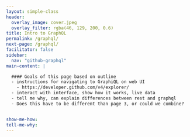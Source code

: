 ```yaml
---
layout: simple-class
header:
  overlay_image: cover.jpeg
  overlay_filter: rgba(46, 129, 200, 0.6)
title: Intro to GraphQL
permalink: /graphql/
next-page: /graphql/
facilitator: false
sidebar:
  nav: "github-graphql"
main-content: |

  #### Goals of this page based on outline
  - instructions for navigating to GraphiQL on web UI
    - https://developer.github.com/v4/explorer/
  - interact with interface, show how it works, live data
  - tell me why, can explain differences between rest and graphql
  - Does this have to be different than page 3, or could we combine?


show-me-how:
tell-me-why:
---
```

